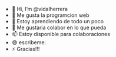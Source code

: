 - 👋 Hi, I’m @vidalherrera
- 👀 Me gusta la programcion web
- 🌱 Estoy aprendiendo de todo un poco
- 💞️ Me gustaria colabor en lo que pueda
- 📫 Estoy disponible para colaboraciones
- 😄 escribeme:
- ⚡ Gracias!!!

<!---
vidalherrera01/vidalherrera01 is a ✨ special ✨ repository because its `README.md` (this file) appears on your GitHub profile.
You can click the Preview link to take a look at your changes.
--->
